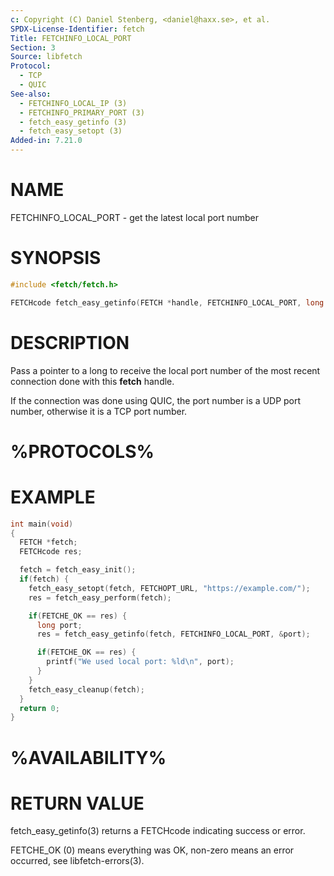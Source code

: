 ```yaml
---
c: Copyright (C) Daniel Stenberg, <daniel@haxx.se>, et al.
SPDX-License-Identifier: fetch
Title: FETCHINFO_LOCAL_PORT
Section: 3
Source: libfetch
Protocol:
  - TCP
  - QUIC
See-also:
  - FETCHINFO_LOCAL_IP (3)
  - FETCHINFO_PRIMARY_PORT (3)
  - fetch_easy_getinfo (3)
  - fetch_easy_setopt (3)
Added-in: 7.21.0
---
```


# NAME

FETCHINFO_LOCAL_PORT - get the latest local port number

# SYNOPSIS

~~~c
#include <fetch/fetch.h>

FETCHcode fetch_easy_getinfo(FETCH *handle, FETCHINFO_LOCAL_PORT, long *portp);
~~~

# DESCRIPTION

Pass a pointer to a long to receive the local port number of the most recent
connection done with this **fetch** handle.

If the connection was done using QUIC, the port number is a UDP port number,
otherwise it is a TCP port number.

# %PROTOCOLS%

# EXAMPLE

~~~c
int main(void)
{
  FETCH *fetch;
  FETCHcode res;

  fetch = fetch_easy_init();
  if(fetch) {
    fetch_easy_setopt(fetch, FETCHOPT_URL, "https://example.com/");
    res = fetch_easy_perform(fetch);

    if(FETCHE_OK == res) {
      long port;
      res = fetch_easy_getinfo(fetch, FETCHINFO_LOCAL_PORT, &port);

      if(FETCHE_OK == res) {
        printf("We used local port: %ld\n", port);
      }
    }
    fetch_easy_cleanup(fetch);
  }
  return 0;
}
~~~

# %AVAILABILITY%

# RETURN VALUE

fetch_easy_getinfo(3) returns a FETCHcode indicating success or error.

FETCHE_OK (0) means everything was OK, non-zero means an error occurred, see
libfetch-errors(3).
